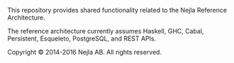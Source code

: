 This repository provides shared functionality related to the Nejla Reference Architecture.

The reference architecture currently assumes Haskell, GHC, Cabal, Persistent, Esqueleto, PostgreSQL, and REST APIs.

Copyright © 2014-2016 Nejla AB. All rights reserved.
